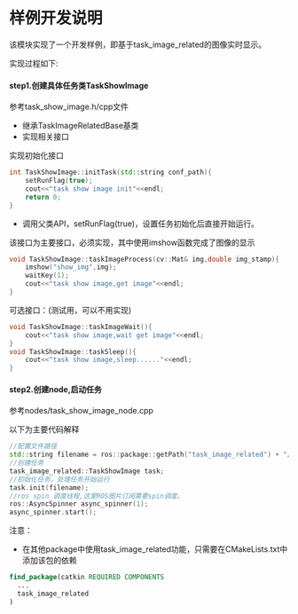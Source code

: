 # 样例开发说明

该模块实现了一个开发样例，即基于task_image_related的图像实时显示。

实现过程如下:

#### step1.创建具体任务类TaskShowImage

参考task_show_image.h/cpp文件

* 继承TaskImageRelatedBase基类
* 实现相关接口

实现初始化接口

```c++
int TaskShowImage::initTask(std::string conf_path){
    setRunFlag(true);
    cout<<"task show image init"<<endl;
    return 0;
}
```

* 调用父类API，setRunFlag(true)，设置任务初始化后直接开始运行。

该接口为主要接口，必须实现，其中使用imshow函数完成了图像的显示

```c++
void TaskShowImage::taskImageProcess(cv::Mat& img,double img_stamp){
    imshow("show_img",img);
    waitKey(1);
    cout<<"task show image,get image"<<endl;
}
```

可选接口：(测试用，可以不用实现)

```c++
void TaskShowImage::taskImageWait(){
    cout<<"task show image,wait get image"<<endl;
}
void TaskShowImage::taskSleep(){
    cout<<"task show image,sleep......"<<endl;
}
```

#### step2.创建node,启动任务

参考nodes/task_show_image_node.cpp

以下为主要代码解释

```c++
//配置文件路径
std::string filename = ros::package::getPath("task_image_related") + "/res/task_show_image_config.yaml";
//创建任务
task_image_related::TaskShowImage task;
//初始化任务，处理任务开始运行
task.init(filename);
//ros spin 调度线程,这里ROS图片订阅需要spin调度。
ros::AsyncSpinner async_spinner(1);
async_spinner.start();
```

注意：

* 在其他package中使用task_image_related功能，只需要在CMakeLists.txt中添加该包的依赖

```cmake
find_package(catkin REQUIRED COMPONENTS
  ...
  task_image_related
)
```

